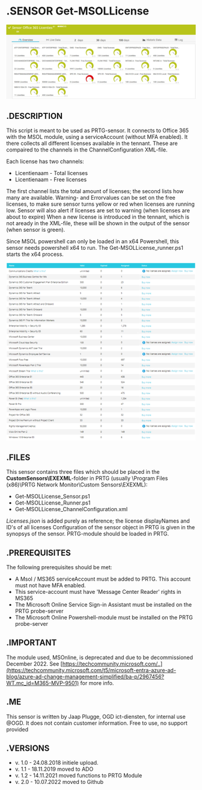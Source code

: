 # **.SENSOR** Get-MSOLLicense

![Screenshot header](https://github.com/jaapplugge/PRTG/blob/main/Sensors/Get-MSOLLicense/Screenshot_00.png)

## **.DESCRIPTION**

This script is meant to be used as PRTG-sensor. It connects to Office 365 with the MSOL module,
using a serviceAccount (without MFA enabled). It there collects all different licenses available in the
tennant. These are compaired to the channels in the ChannelConfiguration XML-file.

Each license has two channels:

* Licentienaam - Total licenses
* Licentienaam - Free licenses

The first channel lists the total amount of licenses; the second lists how many are available.
Warning- and Errorvalues can be set on the free licenses, to make sure sensor turns yellow or
red when licenses are running low.
Sensor will also alert if licenses are set to warning (when licenses are about to expire)
When a new license is introduced in the tennant, which is not aready in the XML-file, these will be
shown in the output of the sensor (when sensor is green).

Since MSOL powershell can only be loaded in an x64 Powershell, this sensor needs powershell x64 to run.
The Get-MSOLLicense_runner.ps1 starts the x64 process.

![Screenshot](https://github.com/jaapplugge/PRTG/blob/main/Sensors/Get-MSOLLicense/Screenshot_01.PNG)

## **.FILES**

This sensor contains three files which should be placed in the **CustomSensors\EXEXML**-folder
in PRTG (usually \Program Files (x86)\PRTG Network Monitor\Custom Sensors\EXEXML):

* Get-MSOLLicense_Sensor.ps1
* Get-MSOLLicense_Runner.ps1
* Get-MSOLLicense_ChannelConfiguration.xml

*Licenses.json* is added purely as reference; the license displayNames and ID's of all licenses
Configuration of the sensor object in PRTG is given in the synopsys of the sensor.
PRTG-module should be loaded in PRTG.

## **.PREREQUISITES**

The following prerequisites should be met:

* A Msol / MS365 serviceAccount must be added to PRTG. This account must not have MFA enabled.
* This service-account must have 'Message Center Reader' rights in MS365
* The Microsoft Online Service Sign-in Assistant must be installed on the PRTG probe-server
* The Microsoft Online Powershell-module must be installed on the PRTG probe-server

## **.IMPORTANT**

The module used, MSOnline, is deprecated and due to be decommissioned December 2022. See [https://techcommunity.microsoft.com/..](https://techcommunity.microsoft.com/t5/microsoft-entra-azure-ad-blog/azure-ad-change-management-simplified/ba-p/2967456?WT.mc_id=M365-MVP-9501) for more info.

## **.ME**

This sensor is written by Jaap Plugge, OGD ict-diensten, for internal use @OGD.
It does not contain customer information. Free to use, no support provided

## **.VERSIONS**

* v. 1.0 - 24.08.2018 initiele upload.
* v. 1.1 - 18.11.2019 moved to ADO
* v. 1.2 - 14.11.2021 moved functions to PRTG Module
* v. 2.0 - 10.07.2022 moved to Github
